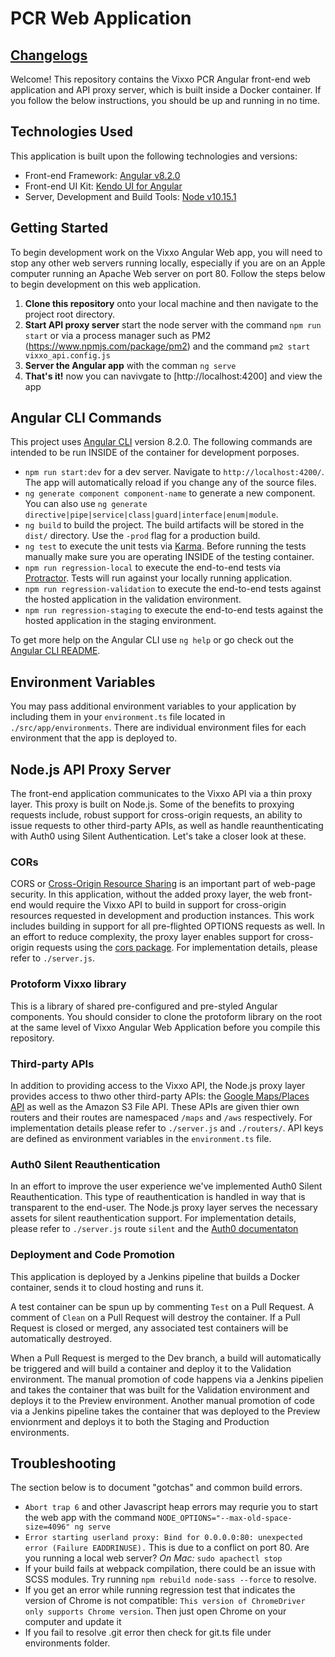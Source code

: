 # PCR Web Application

## [Changelogs](Documentation/ChangeLogs.md)

Welcome! This repository contains the Vixxo PCR Angular front-end web application and API proxy server, which is built inside a Docker container. If you follow the below instructions, you should be up and running in no time.

## Technologies Used

This application is built upon the following technologies and versions:
- Front-end Framework:
    [Angular v8.2.0](https://angular.io)
- Front-end UI Kit:
    [Kendo UI for Angular](https://www.telerik.com/kendo-angular-ui)
- Server, Development and Build Tools:
    [Node v10.15.1](https://nodejs.org/)

## Getting Started

To begin development work on the Vixxo Angular Web app, you will need to stop any other web servers running locally, especially if you are on an Apple computer running an Apache Web server on port 80. Follow the steps below to begin development on this web application.

1. **Clone this repository** onto your local machine and then navigate to the project root directory.
1. **Start API proxy server** start the node server with the command `npm run start` or via a process manager such as PM2 (https://www.npmjs.com/package/pm2) and the command `pm2 start vixxo_api.config.js`
1. **Server the Angular app** with the comman `ng serve`
1. **That's it!** now you can navivgate to [http://localhost:4200] and view the app

## Angular CLI Commands

This project uses [Angular CLI](https://github.com/angular/angular-cli) version 8.2.0.
The following commands are intended to be run INSIDE of the container for development porposes.

- `npm run start:dev` for a dev server. Navigate to `http://localhost:4200/`. The app will automatically reload if you change any of the source files.
- `ng generate component component-name` to generate a new component. You can also use `ng generate directive|pipe|service|class|guard|interface|enum|module`.
- `ng build` to build the project. The build artifacts will be stored in the `dist/` directory. Use the `-prod` flag for a production build.
- `ng test` to execute the unit tests via [Karma](https://karma-runner.github.io). Before running the tests manually make sure you are operating INSIDE of the testing container.
- `npm run regression-local` to execute the end-to-end tests via [Protractor](http://www.protractortest.org/). Tests will run against your locally running application.
- `npm run regression-validation` to execute the end-to-end tests against the hosted application in the validation environment.
- `npm run regression-staging` to execute the end-to-end tests against the hosted application in the staging environment.

To get more help on the Angular CLI use `ng help` or go check out the [Angular CLI README](https://github.com/angular/angular-cli/blob/master/README.md).

## Environment Variables

You may pass additional environment variables to your application by including them in your `environment.ts` file located in `./src/app/environments`. There are individual environment files for each environment that the app is deployed to.

## Node.js API Proxy Server

The front-end application communicates to the Vixxo API via a thin proxy layer. This proxy is built on Node.js. Some of the benefits to proxying requests include, robust support for cross-origin requests, an ability to issue requests to other third-party APIs, as well as handle reaunthenticating with Auth0 using Silent Authentication. Let's take a closer look at these.

### CORs

CORS or [Cross-Origin Resource Sharing](https://en.wikipedia.org/wiki/Cross-origin_resource_sharing) is an important part of web-page security. In this application, without the added proxy layer, the web front-end would require the Vixxo API to build in support for cross-origin resources requested in development and production instances. This work includes building in support for all pre-flighted OPTIONS requests as well. In an effort to reduce complexity, the proxy layer enables support for cross-origin requests using the [cors package](https://github.com/expressjs/cors). For implementation details, please refer to `./server.js`.

### Protoform Vixxo library 

This is a library of shared pre-configured and pre-styled Angular components. You should consider to clone the protoform library on the root at the same level of Vixxo Angular Web Application before you compile this repository.

### Third-party APIs

In addition to providing access to the Vixxo API, the Node.js proxy layer provides access to thwo other third-party APIs: the [Google Maps/Places API](https://developers.google.com/maps/documentation/javascript/places) as well as the Amazon S3 File API. These APIs are given thier own routers and their routes are namespaced `/maps` and `/aws` respectively. For implementation details please refer to `./server.js` and `./routers/`. API keys are defined as environment variables in the `environment.ts` file.

### Auth0 Silent Reauthentication

In an effort to improve the user experience we've implemented Auth0 Silent Reauthentication. This type of reauthentication is handled in way that is transparent to the end-user. The Node.js proxy layer serves the necessary assets for silent reauthentication support. For implementation details, please refer to `./server.js` route `silent` and the [Auth0 documentaton](https://auth0.com/docs/api-auth/tutorials/silent-authentication)

### Deployment and Code Promotion

This application is deployed by a Jenkins pipeline that builds a Docker container, sends it to cloud hosting and runs it. 

A test container can be spun up by commenting `Test` on a Pull Request. A comment of `Clean` on a Pull Request will destroy the container. If a Pull Request is closed or merged, any associated test containers will be automatically destroyed.

When a Pull Request is merged to the Dev branch, a build will automatically be triggered and will build a container and deploy it to the Validation environment. The manual promotion of code happens via a Jenkins pipelien and takes the container that was built for the Validation environment and deploys it to the Preview environment. Another manual promotion of code via a Jenkins pipeline takes the container that was deployed to the Preview envionrment and deploys it to both the Staging and Production environments.

## Troubleshooting

The section below is to document "gotchas" and common build errors.

- `Abort trap 6` and other Javascript heap errors may requrie you to start the web app with the command `NODE_OPTIONS="--max-old-space-size=4096" ng serve`
- `Error starting userland proxy: Bind for 0.0.0.0:80: unexpected error (Failure EADDRINUSE).`
  This is due to a conflict on port 80. Are you running a local web server?
  *On Mac:*
  `sudo apachectl stop`
- If your build fails at webpack compilation, there could be an issue with SCSS modules.
  Try running `npm rebuild node-sass --force` to resolve.
- If you get an error while running regression test that indicates the version of Chrome is not compatible:
 `This version of ChromeDriver only supports Chrome version`. Then just open Chrome on your computer and update it
- If you fail to resolve .git error then check for git.ts file under environments folder.
